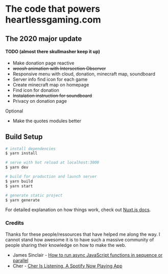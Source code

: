 # The code that powers heartlessgaming.com
## The 2020 major update
#### TODO (almost there skullmasher keep it up)
  - Make donation page reactive
  - ~~*woosh* animation with Intersection Observer~~
  - Responsive menu with cloud, donation, minecraft map, soundboard
  - Server info find icon for each game
  - Create minecraft map on homepage
  - Find icon for donation
  - ~~Instalation instruction for soundboard~~
  - Privacy on donation page

  Optional
  - Make the quotes modules better

## Build Setup

```bash
# install dependencies
$ yarn install

# serve with hot reload at localhost:3000
$ yarn dev

# build for production and launch server
$ yarn build
$ yarn start

# generate static project
$ yarn generate
```

For detailed explanation on how things work, check out [Nuxt.js docs](https://nuxtjs.org).

### Credits

Thanks for these people/ressources that have helped me along the way. I cannot stand how awesome it is to have such a massive community of people sharing their knowledge on how to make the web.
  - James Sinclair - [How to run async JavaScript functions in sequence or parallel](https://jrsinclair.com/articles/2019/how-to-run-async-js-in-parallel-or-sequential/)
  - Cher - [Cher Is Listening, A Spotify Now Playing App](https://github.com/cherscarlett/cherislistening)
